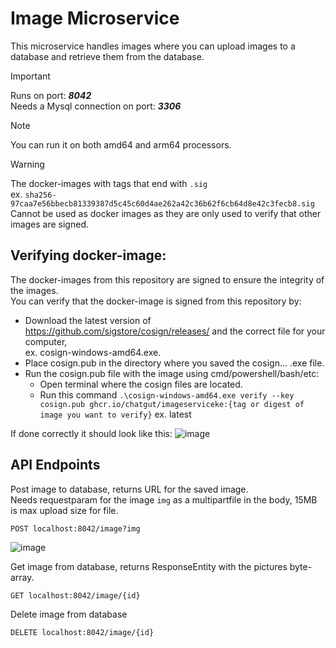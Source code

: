 # Image Microservice
This microservice handles images where you can upload images to a database and retrieve them from the database.

> [!IMPORTANT]
>  Runs on port: ***8042*** <br>
>  Needs a Mysql connection on port: ***3306***


> [!NOTE]
> You can run it on both amd64 and arm64 processors.

> [!WARNING]
> The docker-images with tags that end with ```.sig``` <br> ex. ```sha256-97caa7e56bbecb81339387d5c45c60d4ae262a42c36b62f6cb64d8e42c3fecb8.sig``` <br> Cannot be used as docker images as they are only used to verify that other images are signed.

## Verifying docker-image:
The docker-images from this repository are signed to ensure the integrity of the images. <br>
You can verify that the docker-image is signed from this repository by:
- Download the latest version of https://github.com/sigstore/cosign/releases/ and the correct file for your computer,<br> ex. cosign-windows-amd64.exe.
- Place cosign.pub in the directory where you saved the cosign... .exe file.
- Run the cosign.pub file with the image using cmd/powershell/bash/etc:
  - Open terminal where the cosign files are located.
  - Run this command ``` .\cosign-windows-amd64.exe verify --key cosign.pub ghcr.io/chatgut/imageserviceke:{tag or digest of image you want to verify} ``` ex. latest <br>

If done correctly it should look like this: ![image](https://github.com/chatgut/imageserviceke/assets/143023413/3922ded6-f886-4586-ac8e-02995bc0b005)

## API Endpoints
Post image to database, returns URL for the saved image. <br>
Needs requestparam for the image ```img``` as a multipartfile in the body, 15MB is max upload size for file.
```
POST localhost:8042/image?img
```
 ![image](https://github.com/chatgut/imageserviceke/assets/143023413/f6b284b7-d4a1-4bc7-b889-51d549705f9b)

Get image from database, returns ResponseEntity with the pictures byte-array.
```
GET localhost:8042/image/{id}
```
Delete image from database
```
DELETE localhost:8042/image/{id}
```
